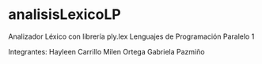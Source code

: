 # analisisLexicoLP
Analizador Léxico con librería ply.lex
Lenguajes de Programación
Paralelo 1

Integrantes:
Hayleen Carrillo
Milen Ortega
Gabriela Pazmiño